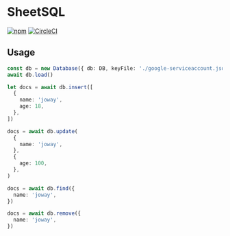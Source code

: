 # SheetSQL

[![npm](https://img.shields.io/npm/v/sheetsql.svg)](https://www.npmjs.com/package/sheetsql)
[![CircleCI](https://circleci.com/gh/joway/sheetsql.svg?style=shield)](https://circleci.com/gh/joway/sheetsql)

## Usage

```typescript
const db = new Database({ db: DB, keyFile: './google-serviceaccount.json' })
await db.load()

let docs = await db.insert([
  {
    name: 'joway',
    age: 18,
  },
])

docs = await db.update(
  {
    name: 'joway',
  },
  {
    age: 100,
  },
)

docs = await db.find({
  name: 'joway',
})

docs = await db.remove({
  name: 'joway',
})
```
